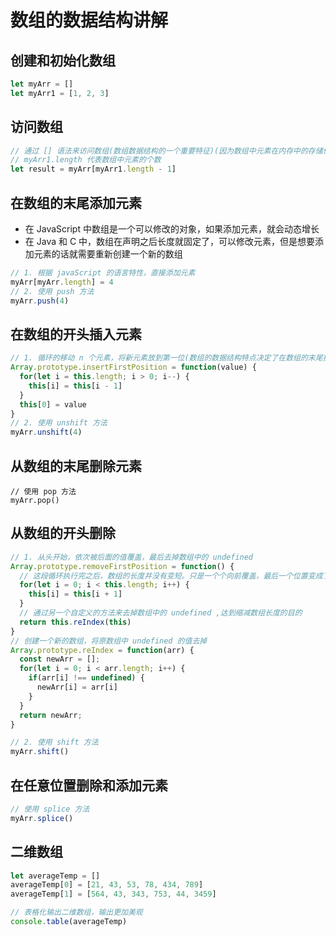 <!--
 * @Author: x09898 coder_xujie@163.com
 * @Date: 2022-10-17 20:21:48
 * @LastEditors: x09898 coder_xujie@163.com
 * @FilePath: \HTML-CSS-Javascript-\dataStructure\arrStructure.md
 * @Description: 
-->
# 数组的数据结构讲解

## 创建和初始化数组

```js
let myArr = []
let myArr1 = [1, 2, 3]
```

## 访问数组

```js
// 通过 [] 语法来访问数组(数组数据结构的一个重要特征)(因为数组中元素在内存中的存储位置是相邻的)
// myArr1.length 代表数组中元素的个数
let result = myArr[myArr1.length - 1]
```

## 在数组的末尾添加元素

* 在 JavaScript 中数组是一个可以修改的对象，如果添加元素，就会动态增长
* 在 Java 和 C 中，数组在声明之后长度就固定了，可以修改元素，但是想要添加元素的话就需要重新创建一个新的数组
  
```js
// 1. 根据 javaScript 的语言特性，直接添加元素
myArr[myArr.length] = 4
// 2. 使用 push 方法
myArr.push(4)
```

## 在数组的开头插入元素

```js
// 1. 循环的移动 n 个元素，将新元素放到第一位(数组的数据结构特点决定了在数组的末尾操作的时间复杂度为O(1),在数组的开头操作的时间复杂度为O(n))
Array.prototype.insertFirstPosition = function(value) {
  for(let i = this.length; i > 0; i--) {
    this[i] = this[i - 1]
  }
  this[0] = value
}
// 2. 使用 unshift 方法
myArr.unshift(4)
```

## 从数组的末尾删除元素

```JS
// 使用 pop 方法
myArr.pop()
```

## 从数组的开头删除

```js
// 1. 从头开始，依次被后面的值覆盖，最后去掉数组中的 undefined
Array.prototype.removeFirstPosition = function() {
  // 这段循环执行完之后，数组的长度并没有变短。只是一个个向前覆盖，最后一个位置变成了 undefined 而已
  for(let i = 0; i < this.length; i++) {
    this[i] = this[i + 1]
  }
  // 通过另一个自定义的方法来去掉数组中的 undefined ,达到缩减数组长度的目的
  return this.reIndex(this)
}
// 创建一个新的数组，将原数组中 undefined 的值去掉
Array.prototype.reIndex = function(arr) {
  const newArr = [];
  for(let i = 0; i < arr.length; i++) {
    if(arr[i] !== undefined) {
      newArr[i] = arr[i]
    }
  }
  return newArr;
}

// 2. 使用 shift 方法
myArr.shift()
```

## 在任意位置删除和添加元素

```js
// 使用 splice 方法
myArr.splice()
```

## 二维数组

```js
let averageTemp = []
averageTemp[0] = [21, 43, 53, 78, 434, 789]
averageTemp[1] = [564, 43, 343, 753, 44, 3459]

// 表格化输出二维数组，输出更加美观
console.table(averageTemp)
```
